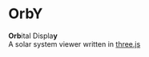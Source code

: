 # OrbY
**Orb**ital Displa**y**<br>
A solar system viewer written in [three.js](https://github.com/mrdoob/three.js/)
